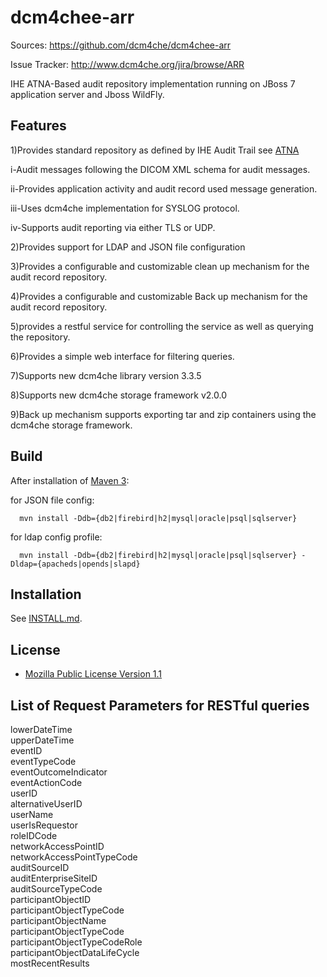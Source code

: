 dcm4chee-arr
============
Sources: https://github.com/dcm4che/dcm4chee-arr

Issue Tracker: http://www.dcm4che.org/jira/browse/ARR

IHE ATNA-Based audit repository implementation running on JBoss 7 application server and Jboss WildFly.

Features
-----
1)Provides standard repository as defined by IHE Audit Trail
see [ATNA](http://wiki.ihe.net/index.php?title=Audit_Trail_and_Node_Authentication)

i-Audit messages following the DICOM XML schema for audit messages.

ii-Provides application activity and audit record used message generation.

iii-Uses dcm4che implementation for SYSLOG protocol.

iv-Supports audit reporting via either TLS or UDP.

2)Provides support for LDAP and JSON file configuration

3)Provides a configurable and customizable clean up mechanism for the audit record repository.

4)Provides a configurable and customizable Back up mechanism for the audit record repository.

5)provides a restful service for controlling the service as well as querying the repository.

6)Provides a simple web interface for filtering queries.

7)Supports new dcm4che library version 3.3.5

8)Supports new dcm4che storage framework v2.0.0

9)Back up mechanism supports exporting tar and zip containers using the dcm4che storage framework.

Build
-----
After installation of [Maven 3](http://maven.apache.org):

   for JSON file config:
 
      mvn install -Ddb={db2|firebird|h2|mysql|oracle|psql|sqlserver}
      
   for ldap config profile:
  
      mvn install -Ddb={db2|firebird|h2|mysql|oracle|psql|sqlserver} -Dldap={apacheds|opends|slapd}

Installation
------------
See [INSTALL.md](https://github.com/dcm4che/dcm4chee-arr/blob/master/INSTALL.md).

License
-------
* [Mozilla Public License Version 1.1](http://www.mozilla.org/MPL/1.1/)

List of Request Parameters for RESTful queries
--------------------------------------
lowerDateTime    
upperDateTime    
eventID    
eventTypeCode  
eventOutcomeIndicator  
eventActionCode  
userID  
alternativeUserID  
userName  
userIsRequestor  
roleIDCode  
networkAccessPointID  
networkAccessPointTypeCode  
auditSourceID  
auditEnterpriseSiteID  
auditSourceTypeCode  
participantObjectID  
participantObjectTypeCode  
participantObjectName  
participantObjectTypeCode  
participantObjectTypeCodeRole  
participantObjectDataLifeCycle  
mostRecentResults  